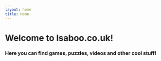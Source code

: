 ```yaml
---
layout: home
title: Home
---
```

# Welcome to Isaboo.co.uk!
### Here you can find games, puzzles, videos and other cool stuff!
